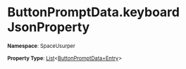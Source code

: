 # ButtonPromptData.keyboard JsonProperty

<small>**Namespace**: SpaceUsurper</small>

<small>**Property Type**: [List](https://docs.microsoft.com/en-us/dotnet/api/system.collections.generic.list-1?view=netframework-4.5)&lt;[ButtonPromptData+Entry](../ButtonPromptData+Entry.md)&gt;</small>


